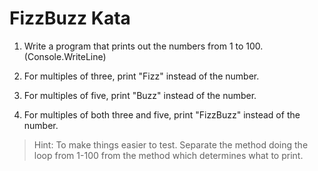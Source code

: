 # FizzBuzz Kata

1. Write a program that prints out the numbers from 1 to 100. (Console.WriteLine)

2. For multiples of three, print "Fizz" instead of the number.

3. For multiples of five, print "Buzz" instead of the number.

4. For multiples of both three and five, print "FizzBuzz" instead of the number.

> Hint: To make things easier to test. Separate the method doing the loop from 1-100 from the method which determines what to print.
